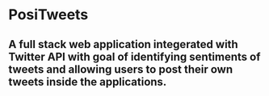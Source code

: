 # PosiTweets
A full stack web application integerated with Twitter API with goal of identifying sentiments of tweets and allowing users to post their own tweets inside the applications.
----
